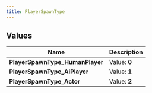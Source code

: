```yaml
---
title: PlayerSpawnType
---
```


## Values
| Name | Description |
| ---- | ----------- |
| **PlayerSpawnType_HumanPlayer** | Value: **0** |
| **PlayerSpawnType_AiPlayer** | Value: **1** |
| **PlayerSpawnType_Actor** | Value: **2** |


